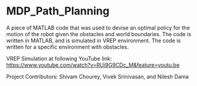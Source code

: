 # MDP_Path_Planning
A piece of MATLAB code that was used to devise an optimal policy for the motion of the robot given the obstacles and world boundaries.
The code is written in MATLAB, and is simulated in VREP environment. The code is written for a specific environment with obstacles.

VREP Simulation at following YouTube link:
https://www.youtube.com/watch?v=RUi9G9CDc_M&feature=youtu.be

Project Contributors: Shivam Chourey, Vivek Srinivasan, and Nilesh Dama
